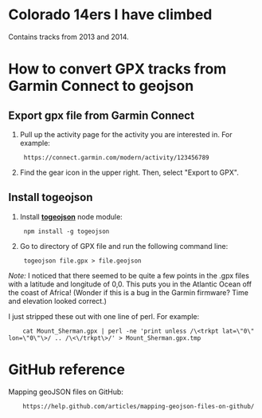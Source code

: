 # Colorado 14ers I have climbed

Contains tracks from 2013 and 2014.

# How to convert GPX tracks from Garmin Connect to geojson
## Export gpx file from Garmin Connect
1. Pull up the activity page for the activity you are interested in.  For example:

        https://connect.garmin.com/modern/activity/123456789

2. Find the gear icon in the upper right.  Then, select "Export to GPX".

## Install togeojson
1. Install **[togeojson](https://github.com/tmcw/togeojson)** node module:

        npm install -g togeojson

2. Go to directory of GPX file and run the following command line:

        togeojson file.gpx > file.geojson

*Note:*  I noticed that there seemed to be quite a few points in the .gpx files with a latitude and longitude of 0,0.  This puts you in the Atlantic Ocean off the coast of Africa!  (Wonder if this is a bug in the Garmin firmware?  Time and elevation looked correct.)

I just stripped these out with one line of perl.  For example:

        cat Mount_Sherman.gpx | perl -ne 'print unless /\<trkpt lat=\"0\" lon=\"0\"\>/ .. /\<\/trkpt\>/' > Mount_Sherman.gpx.tmp

# GitHub reference
Mapping geoJSON files on GitHub:

        https://help.github.com/articles/mapping-geojson-files-on-github/
